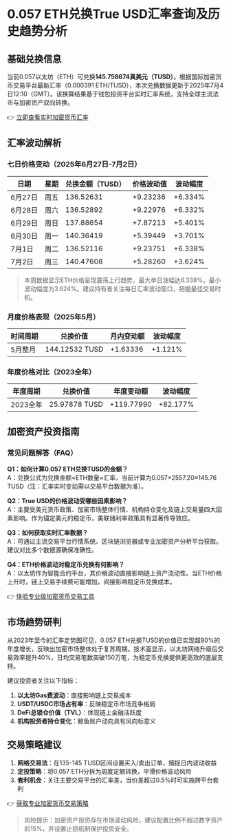 # 0.057 ETH兑换True USD汇率查询及历史趋势分析

## 基础兑换信息
当前0.057以太坊（ETH）可兑换**145.758674真美元（TUSD）**。根据国际加密货币交易平台最新汇率（0.000391 ETH/TUSD），本次兑换数据更新于2025年7月4日12:10（GMT）。该换算结果基于钱包投资平台实时汇率系统，支持全球主流法币与加密资产双向转换。

👉 [立即查看实时加密货币汇率](https://bit.ly/okx_welcome)

## 汇率波动解析
### 七日价格变动（2025年6月27日-7月2日）
| 日期 | 星期 | 兑换金额（TUSD） | 价格波动值 | 波动幅度 |
| --- | --- | --- | --- | --- |
| 6月27日 | 周五 | 136.52631 | +9.23236 | +6.334% |
| 6月28日 | 周六 | 136.52892 | +9.22976 | +6.332% |
| 6月29日 | 周日 | 137.88654 | +7.87213 | +5.401% |
| 6月30日 | 周一 | 140.36419 | +5.39449 | +3.701% |
| 7月1日 | 周二 | 136.52116 | +9.23751 | +6.338% |
| 7月2日 | 周三 | 140.47608 | +5.28260 | +3.624% |

> 本周数据显示ETH价格呈现震荡上行趋势，最大单日涨幅达6.338%，最小波动幅度为3.624%。建议持有者关注每日汇率波动窗口，把握最佳交易时机。

### 月度价格表现（2025年5月）
| 时间周期 | 兑换价值 | 月内变动额 | 波动幅度 |
| --- | --- | --- | --- |
| 5月整月 | 144.12532 TUSD | +1.63336 | +1.121% |

### 年度价格对比（2023全年）
| 年度周期 | 兑换价值 | 年度变动额 | 波动幅度 |
| --- | --- | --- | --- |
| 2023全年 | 25.97878 TUSD | +119.77990 | +82.177% |

## 加密资产投资指南
### 常见问题解答（FAQ）
**Q1：如何计算0.057 ETH兑换TUSD的金额？**  
A：兑换公式为兑换金额=ETH数量×汇率，当前计算为0.057×2557.20≈145.76 TUSD（注：汇率实时变动需以交易平台数据为准）。

**Q2：True USD的价格波动受哪些因素影响？**  
A：主要受美元货币政策、加密市场整体行情、机构持仓变化及链上交易量四大因素影响。作为锚定美元的稳定币，美联储利率政策具有显著传导效应。

**Q3：如何获取实时汇率数据？**  
A：可通过主流交易平台行情系统、区块链浏览器或专业加密资产分析平台获取。建议对比多个数据源确保准确性。

**Q4：ETH价格波动对稳定币兑换有何影响？**  
A：以太坊作为智能合约平台，其价格波动直接影响链上资产流动性。当ETH价格上升时，链上交易手续费可能增加，间接影响稳定币兑换成本。

👉 [体验专业级加密货币交易工具](https://bit.ly/okx_welcome)

## 市场趋势研判
从2023年至今的汇率走势图可见，0.057 ETH兑换TUSD的价值已实现超80%的年度增长，反映出加密市场整体处于复苏周期。技术面显示，以太坊网络升级后交易效率提升40%，日均交易笔数突破150万笔，为稳定币兑换提供更高效的底层支持。

建议投资者关注以下指标：
1. **以太坊Gas费波动**：直接影响链上交易成本
2. **USDT/USDC市场占有率**：反映稳定币市场竞争格局
3. **DeFi总锁仓价值（TVL）**：体现链上金融活跃度
4. **机构投资者持仓变化**：鲸鱼账户动向具有风向标意义

## 交易策略建议
1. **网格交易法**：在135-145 TUSD区间设置买入/卖出订单，捕捉日内波动收益
2. **定投策略**：将0.057 ETH分拆为周度定额转换，平滑价格波动风险
3. **套利机会**：关注主要交易平台的汇率差，当价差超过0.5%时可实施跨平台套利

👉 [获取专业加密货币交易策略](https://bit.ly/okx_welcome)

> 风险提示：加密资产投资存在市场波动风险，建议配置比例不超过数字资产的15%，并设置止损机制保护投资安全。
